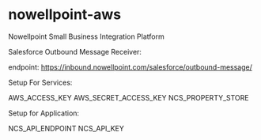 # nowellpoint-aws
Nowellpoint Small Business Integration Platform

Salesforce Outbound Message Receiver:

endpoint: https://inbound.nowellpoint.com/salesforce/outbound-message/ 

Setup For Services:

AWS_ACCESS_KEY
AWS_SECRET_ACCESS_KEY
NCS_PROPERTY_STORE

Setup for Application:

NCS_API_ENDPOINT
NCS_API_KEY
